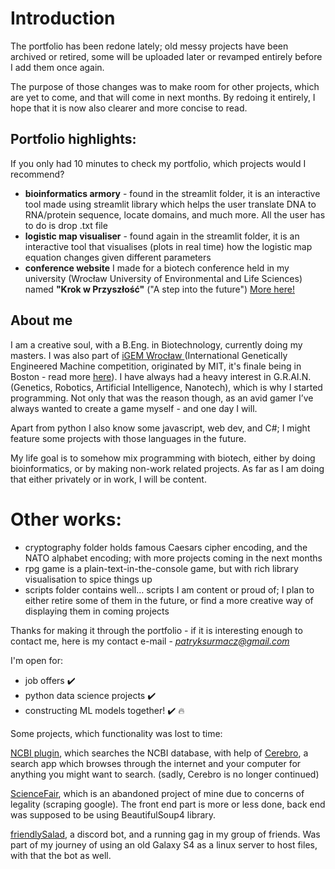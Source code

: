 # Introduction

The portfolio has been redone lately; old messy projects have been archived or retired, some will be uploaded later or revamped entirely before I add them once again. 

The purpose of those changes was to make room for other projects, which are yet to come, and that will come in next months. By redoing it entirely, I hope that it is now also clearer and more concise to read.

## Portfolio highlights:

If you only had 10 minutes to check my portfolio, which projects would I recommend? 
- **bioinformatics armory** - found in the streamlit folder, it is an interactive tool made using streamlit library which helps the user translate DNA to RNA/protein sequence, locate domains, and much more. All the user has to do is drop .txt file
- **logistic map visualiser** - found again in the streamlit folder, it is an interactive tool that visualises (plots in real time) how the logistic map equation changes given different parameters
- **conference website** I made for a biotech conference held in my university (Wrocław University of Environmental and Life Sciences) named **"Krok w Przyszłość"** ("A step into the future") <a href="https://www.facebook.com/Og%C3%B3lnopolska-Konferencja-Biotechnologiczna-Krok-w-przysz%C5%82o%C5%9B%C4%87-2081177618632303/">More here!</a>

## About me

I am a creative soul, with a B.Eng. in Biotechnology, currently doing my masters. I was also part of <a href="https://2019.igem.org/Team:Wroclaw">iGEM Wrocław </a>(International Genetically Engineered Machine competition, originated by MIT, it's finale being in Boston - read more <a href="https://en.wikipedia.org/wiki/International_Genetically_Engineered_Machine">here</a>). I have always had a heavy interest in G.R.AI.N. (Genetics, Robotics, Artificial Intelligence, Nanotech), which is why I started programming. Not only that was the reason though, as an avid gamer I’ve always wanted to create a game myself - and one day I will.

Apart from python I also know some javascript, web dev, and C#; I might feature some projects with those languages in the future.

My life goal is to somehow mix programming with biotech, either by doing bioinformatics, or by making non-work related projects. As far as I am doing that either privately or in work, I will be content.

# Other works:
- cryptography folder holds famous Caesars cipher encoding, and the NATO alphabet encoding; with more projects coming in the next months
- rpg game is a plain-text-in-the-console game, but with rich library visualisation to spice things up
- scripts folder contains well… scripts I am content or proud of; I plan to either retire some of them in the future, or find a more creative way of displaying them in coming projects

Thanks for making it through the portfolio - if it is interesting enough to contact me, here is my contact e-mail - <i>patryksurmacz@gmail.com</i>

I'm open for:
- job offers :heavy_check_mark:
- python data science projects :heavy_check_mark:
- constructing ML models together! :heavy_check_mark: :fire:

Some projects, which functionality was lost to time:

<a href="https://github.com/Scimoose/cerebro-ncbi-plugin">NCBI plugin</a>, which searches the NCBI database, with help of <a href="https://github.com/KELiON/cerebro">Cerebro</a>, a search app which browses through the internet and your computer for anything you might want to search. (sadly, Cerebro is no longer continued)

<a href="https://github.com/Scimoose/sciencefair">ScienceFair</a>, which is an abandoned project of mine due to concerns of legality (scraping google). The front end part is more or less done, back end was supposed to be using BeautifulSoup4 library. 

<a href="https://github.com/Scimoose/friendlySalad">friendlySalad</a>, a discord bot, and a running gag in my group of friends. Was part of my journey of using an old Galaxy S4 as a linux server to host files, with that the bot as well.
